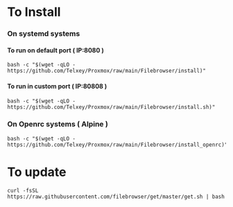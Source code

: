 # To Install 

### On systemd systems

#### To run on default port ( IP:8080 )

    bash -c "$(wget -qLO - https://github.com/Telxey/Proxmox/raw/main/Filebrowser/install)"
#### To run in custom port ( IP:80808 )  

    bash -c "$(wget -qLO - https://github.com/Telxey/Proxmox/raw/main/Filebrowser/install.sh)"


### On Openrc systems ( Alpine )    

    bash -c "$(wget -qLO - https://github.com/Telxey/Proxmox/raw/main/Filebrowser/install_openrc)"

# To update 

    curl -fsSL https://raw.githubusercontent.com/filebrowser/get/master/get.sh | bash

